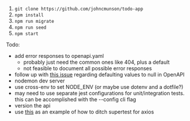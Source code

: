 1. `git clone https://github.com/johncmunson/todo-app`
2. `npm install`
3. `npm run migrate`
4. `npm run seed`
5. `npm start`


Todo:
- add error responses to openapi.yaml
  - probably just need the common ones like 404, plus a default
  - not feasible to document all possible error responses
- follow up with [this issue](https://github.com/OAI/OpenAPI-Specification/issues/2057) regarding defaulting values to null in OpenAPI
- nodemon dev server
- use cross-env to set NODE_ENV (or maybe use dotenv and a dotfile?)
- may need to use separate jest configurations for unit/integration tests. this can be accomplished with the --config cli flag
- version the api
- use [this](https://stackoverflow.com/questions/59011575/how-to-close-express-server-inside-jest-afterall-hook/59011973?noredirect=1#comment104271965_59011973) as an example of how to ditch supertest for axios
